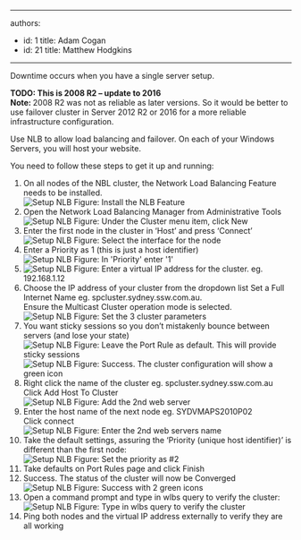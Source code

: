

---
authors:
  - id: 1
    title: Adam Cogan
  - id: 21
    title: Matthew Hodgkins
---




<span class='intro'> <p>Downtime occurs when you have a single server setup.<br></p><p class="ssw15-rteElement-InfoBox"><b>TODO&#58; This is 2008 R2 – update to 2016</b><br><b>Note&#58;&#160;</b>2008 R2 was not as reliable as later versions. So it would be better to use failover cluster in Server 2012 R2 or 2016 for a more reliable infrastructure configuration.&#160;</p><p>​​Use NLB to allow load balancing and failover. On each of your Windows Servers, you will host your website.</p>
<p>You need to follow these steps to get it up and running&#58;</p> </span>

<ol><li>On all nodes of the NBL cluster, the Network Load Balancing Feature needs to be installed.<br><img class="ms-rteCustom-ImageArea" alt="Setup NLB" src="/PublishingImages/Setup-NLB-1.jpg" /> <span class="ms-rteCustom-FigureNormal">Figure&#58; Install the NLB Feature</span> </li>
<li>Open the Network Load Balancing Manager from Administrative Tools<br><img class="ms-rteCustom-ImageArea" alt="Setup NLB" src="/PublishingImages/Setup-NLB-2.jpg" /> <span class="ms-rteCustom-FigureNormal">Figure&#58; Under the Cluster menu item, click New</span> </li>
<li>Enter the first node in the cluster in ‘Host’ and press ‘Connect’<br><img class="ms-rteCustom-ImageArea" alt="Setup NLB" src="/PublishingImages/Setup-NLB-3.jpg" /> <span class="ms-rteCustom-FigureNormal">Figure&#58; Select the interface for the node</span> </li>
<li>Enter a Priority as 1 (this is just a host identifier)<br><img class="ms-rteCustom-ImageArea" alt="Setup NLB" src="/PublishingImages/Setup-NLB-4.jpg" /> <span class="ms-rteCustom-FigureNormal">Figure&#58; In 'Priority' enter '1'</span> </li>
<li><img class="ms-rteCustom-ImageArea" alt="Setup NLB" src="/PublishingImages/Setup-NLB-5.jpg" /> <span class="ms-rteCustom-FigureNormal">Figure&#58; Enter a virtual IP address for the cluster. eg. 192.168.1.12</span> </li>
<li>Choose the IP address of your cluster from the dropdown list Set a Full Internet Name eg. spcluster.sydney.ssw.com.au. <br>Ensure the Multicast Cluster operation mode is selected.<br><img class="ms-rteCustom-ImageArea" alt="Setup NLB" src="/PublishingImages/Setup-NLB-6.jpg" /> <span class="ms-rteCustom-FigureNormal">Figure&#58; Set the 3 cluster parameters</span> </li>
<li>You want sticky sessions so you don’t mistakenly bounce between servers (and lose your state)<br><img class="ms-rteCustom-ImageArea" alt="Setup NLB" src="/PublishingImages/Setup-NLB-7.jpg" /> <span class="ms-rteCustom-FigureNormal">Figure&#58; Leave the Port Rule as default. This will provide sticky sessions</span><br><img class="ms-rteCustom-ImageArea" alt="Setup NLB" src="/PublishingImages/Setup-NLB-8.jpg" /> <span class="ms-rteCustom-FigureNormal">Figure&#58; Success. The cluster configuration will show a green icon</span> </li>
<li>Right click the name of the cluster eg. spcluster.sydney.ssw.com.au Click Add Host To Cluster<br><img class="ms-rteCustom-ImageArea" alt="Setup NLB" src="/PublishingImages/Setup-NLB-9.jpg" /> <span class="ms-rteCustom-FigureNormal">Figure&#58; Add the 2nd web server</span> </li>
<li>Enter the host name of the next node eg. SYDVMAPS2010P02<br>Click connect<br><img class="ms-rteCustom-ImageArea" alt="Setup NLB" src="/PublishingImages/Setup-NLB-10.jpg" /> <span class="ms-rteCustom-FigureNormal">Figure&#58; Enter the 2nd web servers name</span> </li>
<li>Take the default settings, assuring the ‘Priority (unique host identifier)’ is different than the first node&#58;<br><img class="ms-rteCustom-ImageArea" alt="Setup NLB" src="/PublishingImages/Setup-NLB-1.jpg" /> <span class="ms-rteCustom-FigureNormal">Figure&#58; Set the priority as #2</span> </li>
<li>Take defaults on Port Rules page and click Finish</li>
<li>Success. The status of the cluster will now be Converged<br><img class="ms-rteCustom-ImageArea" alt="Setup NLB" src="/PublishingImages/Setup-NLB-12.jpg" /> <span class="ms-rteCustom-FigureNormal">Figure&#58; Success with 2 green icons</span> </li>
<li>Open a command prompt and type in wlbs query to verify the cluster&#58;<br><img class="ms-rteCustom-ImageArea" alt="Setup NLB" src="/PublishingImages/Setup-NLB-13.jpg" /> <span class="ms-rteCustom-FigureNormal">Figure&#58; Type in wlbs query to verify the cluster</span> </li>
<li>Ping both nodes and the virtual IP address externally to verify they are all working</li></ol>


